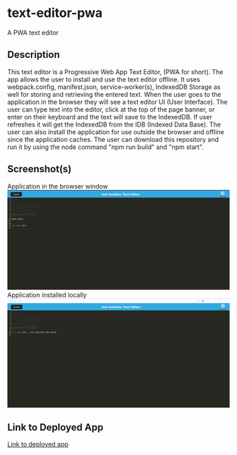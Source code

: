 # text-editor-pwa

A PWA text editor

## Description

This text editor is a Progressive Web App Text Editor, (PWA for short). The app allows the user to install and use the text editor offline. It uses webpack.config, manifest.json, service-worker(s), IndexedDB Storage as well for storing and retrieving the entered text. When the user goes to the application in the browser they will see a text editor UI (User Interface). The user can type text into the editor, click at the top of the page banner, or enter on their keyboard and the text will save to the IndexedDB. If user refreshes it will get the IndexedDB from the IDB (Indexed Data Base). The user can also install the application for use outside the browser and offline since the application caches. The user can download this repository and run it by using the node command "npm run build" and "npm start".

## Screenshot(s)

Application in the browser window
![Screenshot1](./docs/Assets/Screenshot1.png)
Application installed locally
![Screenshot2](./docs/Assets/Screenshot2.png)

## Link to Deployed App

[Link to deployed app](https://enigmatic-sands-32378.herokuapp.com/)
